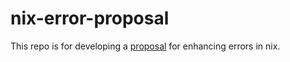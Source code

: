 # nix-error-proposal

This repo is for developing a [proposal](https://github.com/bburdette/nix-error-proposal/blob/master/proposal.md) for enhancing errors in nix.  
